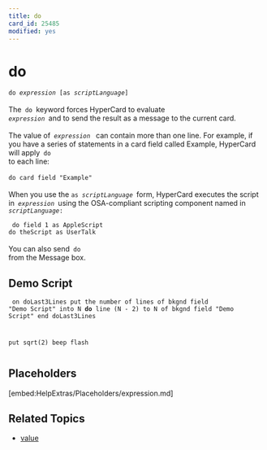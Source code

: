 ```yaml
---
title: do
card_id: 25485
modified: yes
---
```


# do

<code>do <i>expression</i> [as <i>scriptLanguage</i>]</code><br>
<br>
The<code> do </code>keyword forces HyperCard to evaluate<code> <i>expression</i> </code>and to send the result as a message to the current card.<br>
<br>
The value of<code> <i>expression</i> </code> can contain more than one line. For example, if you have a series of statements in a card field called Example, HyperCard will apply<code> do </code>to each line:<br>
<br>
<code>do card field "Example"</code><br>
<br>
When you use the <code>as <i>scriptLanguage </i></code>form, HyperCard executes the script in<code> <i>expression</i> </code>using the OSA-compliant scripting component named in <i><code>scriptLanguage</i>:<i><br>
<br>
</i>do field 1 as AppleScript do theScript as UserTalk</code><br>
<br>
You can also send<code> do </code>from the Message box.<br>

## Demo Script

<code><pre>
on doLast3Lines
  put the number of lines of bkgnd field "Demo Script" into N
  <b>do</b> line (N - 2) to N of bkgnd field "Demo Script"
end doLast3Lines

put sqrt(2)
beep
flash
</pre></code>

## Placeholders

[embed:HelpExtras/Placeholders/expression.md]

## Related Topics

* [value](/HyperTalkReference/functions/value)
